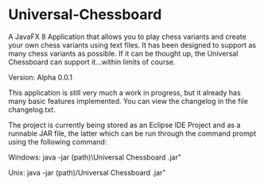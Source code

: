 # Universal-Chessboard
A JavaFX 8 Application that allows you to play chess variants and create your own chess variants using text files. It has been designed to support as many chess variants as possible. If it can be thought up, the Universal Chessboard can support it...within limits of course.

Version: Alpha 0.0.1

This application is still very much a work in progress, but it already has many basic features implemented. You can view the changelog in the file changelog.txt.


The project is currently being stored as an Eclipse IDE Project and as a runnable JAR file, the latter which can be run through the command prompt using the following command:

Windows:
java -jar (path)\Universal Chessboard <version number>.jar"

Unix:
java -jar (path)/Universal Chessboard <version number>.jar"
